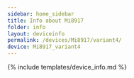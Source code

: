 ```yaml
---
sidebar: home_sidebar
title: Info about Mi8917
folder: info
layout: deviceinfo
permalink: /devices/Mi8917/variant4/
device: Mi8917_variant4
---
```

{% include templates/device_info.md %}
